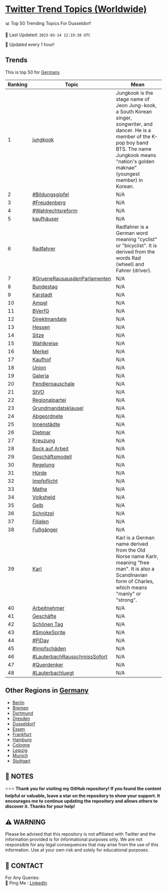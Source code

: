 [Twitter Trend Topics (Worldwide)](https://github.com/ErcinDedeoglu/Twitter-Trend-Topics)
==========


📊 Top 50 Trending Topics For Dusseldorf

📆 Last Updated: `2023-03-14 12:19:38 UTC`

🔧 Updated every 1 hour!


## Trends

This is top 50 for [Germany](</Germany>)

| Ranking | Topic | Mean |
| ------- | ------------ | ------------ |
| 1 | [jungkook](http://twitter.com/search?q=jungkook) | Jungkook is the stage name of Jeon Jung-kook, a South Korean singer, songwriter, and dancer. He is a member of the K-pop boy band BTS. The name Jungkook means "nation's golden maknae" (youngest member) in Korean. |
| 2 | [#Bildungsgipfel](http://twitter.com/search?q=%23Bildungsgipfel) | N/A |
| 3 | [#Freudenberg](http://twitter.com/search?q=%23Freudenberg) | N/A |
| 4 | [#Wahlrechtsreform](http://twitter.com/search?q=%23Wahlrechtsreform) | N/A |
| 5 | [kaufhäuser](http://twitter.com/search?q=kaufh%c3%a4user) | N/A |
| 6 | [Radfahrer](http://twitter.com/search?q=Radfahrer) | Radfahrer is a German word meaning "cyclist" or "bicyclist". It is derived from the words Rad (wheel) and Fahrer (driver). |
| 7 | [#GrueneRausausdenParlamenten](http://twitter.com/search?q=%23GrueneRausausdenParlamenten) | N/A |
| 8 | [Bundestag](http://twitter.com/search?q=Bundestag) | N/A |
| 9 | [Karstadt](http://twitter.com/search?q=Karstadt) | N/A |
| 10 | [Ampel](http://twitter.com/search?q=Ampel) | N/A |
| 11 | [BVerfG](http://twitter.com/search?q=BVerfG) | N/A |
| 12 | [Direktmandate](http://twitter.com/search?q=Direktmandate) | N/A |
| 13 | [Hessen](http://twitter.com/search?q=Hessen) | N/A |
| 14 | [Sitze](http://twitter.com/search?q=Sitze) | N/A |
| 15 | [Wahlkreise](http://twitter.com/search?q=Wahlkreise) | N/A |
| 16 | [Merkel](http://twitter.com/search?q=Merkel) | N/A |
| 17 | [Kaufhof](http://twitter.com/search?q=Kaufhof) | N/A |
| 18 | [Union](http://twitter.com/search?q=Union) | N/A |
| 19 | [Galeria](http://twitter.com/search?q=Galeria) | N/A |
| 20 | [Pendlerpauschale](http://twitter.com/search?q=Pendlerpauschale) | N/A |
| 21 | [StVO](http://twitter.com/search?q=StVO) | N/A |
| 22 | [Regionalpartei](http://twitter.com/search?q=Regionalpartei) | N/A |
| 23 | [Grundmandatsklausel](http://twitter.com/search?q=Grundmandatsklausel) | N/A |
| 24 | [Abgeordnete](http://twitter.com/search?q=Abgeordnete) | N/A |
| 25 | [Innenstädte](http://twitter.com/search?q=Innenst%c3%a4dte) | N/A |
| 26 | [Dietmar](http://twitter.com/search?q=Dietmar) | N/A |
| 27 | [Kreuzung](http://twitter.com/search?q=Kreuzung) | N/A |
| 28 | [Bock auf Arbeit](http://twitter.com/search?q=Bock+auf+Arbeit) | N/A |
| 29 | [Geschäftsmodell](http://twitter.com/search?q=Gesch%c3%a4ftsmodell) | N/A |
| 30 | [Regelung](http://twitter.com/search?q=Regelung) | N/A |
| 31 | [Hürde](http://twitter.com/search?q=H%c3%bcrde) | N/A |
| 32 | [Impfpflicht](http://twitter.com/search?q=Impfpflicht) | N/A |
| 33 | [Mathe](http://twitter.com/search?q=Mathe) | N/A |
| 34 | [Volksheld](http://twitter.com/search?q=Volksheld) | N/A |
| 35 | [Gelb](http://twitter.com/search?q=Gelb) | N/A |
| 36 | [Schnitzel](http://twitter.com/search?q=Schnitzel) | N/A |
| 37 | [Filialen](http://twitter.com/search?q=Filialen) | N/A |
| 38 | [Fußgänger](http://twitter.com/search?q=Fu%c3%9fg%c3%a4nger) | N/A |
| 39 | [Karl](http://twitter.com/search?q=Karl) | Karl is a German name derived from the Old Norse name Karlr, meaning "free man". It is also a Scandinavian form of Charles, which means "manly" or "strong". |
| 40 | [Arbeitnehmer](http://twitter.com/search?q=Arbeitnehmer) | N/A |
| 41 | [Geschäfte](http://twitter.com/search?q=Gesch%c3%a4fte) | N/A |
| 42 | [Schönen Tag](http://twitter.com/search?q=Sch%c3%b6nen+Tag) | N/A |
| 43 | [#SmokeSprite](http://twitter.com/search?q=%23SmokeSprite) | N/A |
| 44 | [#PiDay](http://twitter.com/search?q=%23PiDay) | N/A |
| 45 | [#Impfschäden](http://twitter.com/search?q=%23Impfsch%c3%a4den) | N/A |
| 46 | [#LauterbachRausschmissSofort](http://twitter.com/search?q=%23LauterbachRausschmissSofort) | N/A |
| 47 | [#Querdenker](http://twitter.com/search?q=%23Querdenker) | N/A |
| 48 | [#Lauterbachluegt](http://twitter.com/search?q=%23Lauterbachluegt) | N/A |



## Other Regions in [Germany](</Germany>)

* [Berlin](</Germany/Berlin.md>)
* [Bremen](</Germany/Bremen.md>)
* [Dortmund](</Germany/Dortmund.md>)
* [Dresden](</Germany/Dresden.md>)
* [Dusseldorf](</Germany/Dusseldorf.md>)
* [Essen](</Germany/Essen.md>)
* [Frankfurt](</Germany/Frankfurt.md>)
* [Hamburg](</Germany/Hamburg.md>)
* [Cologne](</Germany/Cologne.md>)
* [Leipzig](</Germany/Leipzig.md>)
* [Munich](</Germany/Munich.md>)
* [Stuttgart](</Germany/Stuttgart.md>)



## 📝 NOTES

⭐⭐⭐ **Thank you for visiting my GitHub repository! If you found the content helpful or valuable, leave a star on the repository to show your support. It encourages me to continue updating the repository and allows others to discover it. Thanks for your help!**


## ⚠️ WARNING

Please be advised that this repository is not affiliated with Twitter and the information provided is for informational purposes only. We are not responsible for any legal consequences that may arise from the use of this information. Use at your own risk and solely for educational purposes.


## 📨 CONTACT

 For Any Queries:  
            🏓 Ping Me : [LinkedIn](https://www.linkedin.com/in/ercindedeoglu/)

